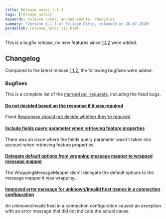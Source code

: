 ```yaml
---
title: Release notes 1.1.3
tags: [release_notes]
keywords: release notes, announcements, changelog
summary: "Version 1.1.3 of Eclipse Ditto, released on 20.07.2020"
permalink: release_notes_113.html
---
```


This is a bugfix release, no new features since [1.1.2](release_notes_112.html) were added.

## Changelog

Compared to the latest release [1.1.2](release_notes_112.html), the following bugfixes were added.

### Bugfixes

This is a complete list of the
[merged pull requests](https://github.com/eclipse/ditto/pulls?q=is%3Apr+milestone%3A1.1.3), including the fixed bugs.


#### [Do not decided based on the response if it was required](https://github.com/eclipse/ditto/pull/734)

Fixed [Responses should not decide whether they're required](https://github.com/eclipse/ditto/issues/677).

#### [Include fields query parameter when retrieving feature properties](https://github.com/eclipse/ditto/pull/727)

There was an issue where the fields query parameter wasn't taken into account when retrieving feature properties.

#### [Delegate default options from wrapping message mapper to wrapped message mapper](https://github.com/eclipse/ditto/pull/723)

The WrappingMessageMapper didn't delegate the default options to the message mapper it was wrapping.

#### [Improved error message for unknown/invalid host names in a connection configuration](https://github.com/eclipse/ditto/pull/676)

An unknown/invalid host in a connection configuration caused an exception with an error message that did not indicate the actual cause.
